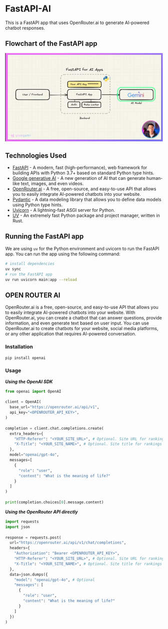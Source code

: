 # FastAPI-AI

This is a FastAPI app that uses OpenRouter.ai to generate AI-powered chatbot responses.

## Flowchart of the FastAPI app

![Flowchart of the FastAPI app](./readme_docs/flowchart.png)

## Technologies Used

- [FastAPI](https://fastapi.tiangolo.com/) - A modern, fast (high-performance), web framework for building APIs with Python 3.7+ based on standard Python type hints.
- [Google generative AI](https://ai.googleblog.com/2022/04/announcing-generative-ai-with.html) - A new generation of AI that can generate human-like text, images, and even videos.
- [OpenRouter.ai](https://openrouter.ai/) - A free, open-source, and easy-to-use API that allows you to easily integrate AI-powered chatbots into your website.
- [Pydantic](https://pydantic-docs.helpmanual.io/) - A data modeling library that allows you to define data models using Python type hints.
- [Uvicorn](https://www.uvicorn.org/) - A lightning-fast ASGI server for Python.
- [UV](https://github.com/astral-sh/uv) - An extremely fast Python package and project manager, written in Rust.


## Running the FastAPI app
We are using `uv` for the Python environment and uvicorn to run the FastAPI app. You can run the app using the following command:  




```bash
# install dependencies
uv sync
# run the FastAPI app
uv run uvicorn main:app --reload
```


## OPEN ROUTER AI

OpenRouter.ai is a free, open-source, and easy-to-use API that allows you to easily integrate AI-powered chatbots into your website. With OpenRouter.ai, you can create a chatbot that can answer questions, provide information, and even generate text based on user input. You can use OpenRouter.ai to create chatbots for your website, social media platforms, or any other application that requires AI-powered conversation.

### Installation

```bash
pip install openai
```

### Usage

**_Using the OpenAI SDK_**

```python
from openai import OpenAI

client = OpenAI(
  base_url="https://openrouter.ai/api/v1",
  api_key="<OPENROUTER_API_KEY>",
)

completion = client.chat.completions.create(
  extra_headers={
    "HTTP-Referer": "<YOUR_SITE_URL>", # Optional. Site URL for rankings on openrouter.ai.
    "X-Title": "<YOUR_SITE_NAME>", # Optional. Site title for rankings on openrouter.ai.
  },
  model="openai/gpt-4o",
  messages=[
    {
      "role": "user",
      "content": "What is the meaning of life?"
    }
  ]
)

print(completion.choices[0].message.content)
```

**_Using the OpenRouter API directly_**

```python
import requests
import json

response = requests.post(
  url="https://openrouter.ai/api/v1/chat/completions",
  headers={
    "Authorization": "Bearer <OPENROUTER_API_KEY>",
    "HTTP-Referer": "<YOUR_SITE_URL>", # Optional. Site URL for rankings on openrouter.ai.
    "X-Title": "<YOUR_SITE_NAME>", # Optional. Site title for rankings on openrouter.ai.
  },
  data=json.dumps({
    "model": "openai/gpt-4o", # Optional
    "messages": [
      {
        "role": "user",
        "content": "What is the meaning of life?"
      }
    ]
  })
)
```
